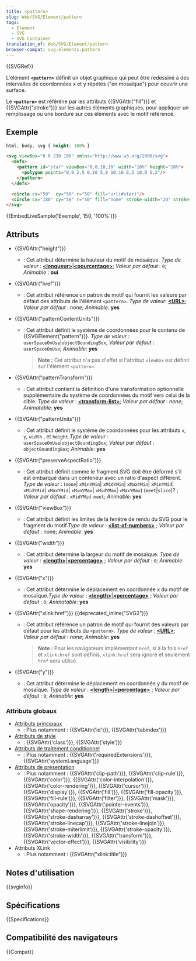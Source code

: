 ```yaml
---
title: <pattern>
slug: Web/SVG/Element/pattern
tags:
  - Element
  - SVG
  - SVG Container
translation_of: Web/SVG/Element/pattern
browser-compat: svg.elements.pattern
---
```

{{SVGRef}}

L'élément **`<pattern>`** définit un objet graphique qui peut être redessiné à des intervalles de coordonnées x et y répétés ("en mosaïque") pour couvrir une surface.

Le **`<pattern>`** est référéne par les attributs {{SVGAttr("fill")}} et {{SVGAttr("stroke")}} sur les autres éléments graphiques, pour appliquer un remplissage ou une bordure sur ces éléments avec le motif référencé.

## Exemple

```css hidden
html, body, svg { height: 100% }
```

```html
<svg viewBox="0 0 230 100" xmlns="http://www.w3.org/2000/svg">
  <defs>
    <pattern id="star" viewBox="0,0,10,10" width="10%" height="10%">
      <polygon points="0,0 2,5 0,10 5,8 10,10 8,5 10,0 5,2"/>
    </pattern>
  </defs>

  <circle cx="50"  cy="50" r="50" fill="url(#star)"/>
  <circle cx="180" cy="50" r="40" fill="none" stroke-width="20" stroke="url(#star)"/>
</svg>
```

{{EmbedLiveSample('Exemple', 150, '100%')}}

## Attributs

- {{SVGAttr("height")}}
  - : Cet attribut détermine la hauteur du motif de mosaïque.
    _Type de valeur_ : [**\<longueur>**](/fr/docs/Web/SVG/Content_type#Length)|[**\<pourcentage>**](/fr/docs/Web/SVG/Content_type#Percentage); _Valeur par défaut_ : `0`; _Animable_ : **oui**
- {{SVGAttr("href")}}
  - : Cet attribut référence un patron de motif qui fournit les valeurs par défaut des attributs de l'élément `<pattern>`.
    _Type de valeur_: [**\<URL>**](/fr/docs/Web/SVG/Content_type#URL); _Valeur par défaut_ : _none_; _Animable_: **yes**
- {{SVGAttr("patternContentUnits")}}

  - : Cet attribut définit le système de coordonnées pour le contenu de {{SVGElement("pattern")}}. _Type de valeur_ : `userSpaceOnUse`|`objectBoundingBox`; _Valeur par défaut_ : `userSpaceOnUse`; _Animable_: **yes**

    > **Note :** Cet attribut n'a pas d'effet si l'attribut `viewBox` est définit sur l'élément `<pattern>`.

- {{SVGAttr("patternTransform")}}
  - : Cet attribut contient la définition d'une transformation optionnelle supplémentaire du système de coordonnées du motif vers celui de la cible. _Type de valeur_ : **[\<transform-list>](/fr/docs/Web/SVG/Content_type#Transform-list)**; _Valeur par défaut_ : _none_; _Animatable_: **yes**
- {{SVGAttr("patternUnits")}}
  - : Cet attribut définit le système de coordonnées pour les attributs `x`, `y`, `width` , et `height`._Type de valeur_ : `userSpaceOnUse`|`objectBoundingBox`; _Valeur par défaut_ : `objectBoundingBox`; _Animable_: **yes**
- {{SVGAttr("preserveAspectRatio")}}
  - : Cet attribut définit comme le fragment SVG doit être déformé s'il est embarqué dans un conteneur avec un ratio d'aspect différent.
    _Type de valeur_ : (`none`| `xMinYMin`| `xMidYMin`| `xMaxYMin`| `xMinYMid`| `xMidYMid`| `xMaxYMid`| `xMinYMax`| `xMidYMax`| `xMaxYMax`) (`meet`|`slice`)? ; _Valeur par défaut_ : `xMidYMid meet`; _Animable_: **yes**
- {{SVGAttr("viewBox")}}
  - : Cet attribut définit les limites de la fenêtre de rendu du SVG pour le fragment du motif._Type de valeur_ : **[\<list-of-numbers>](/fr/docs/Web/SVG/Content_type#List-of-Ts)** ; _Valeur par défaut_ : none; _Animable_: **yes**
- {{SVGAttr("width")}}
  - : Cet attribut détermine la largeur du motif de mosaïque.
    _Type de valeur_ : [**\<length>**](/fr/docs/Web/SVG/Content_type#Length)|[**\<percentage>**](/fr/docs/Web/SVG/Content_type#Percentage) ; _Valeur par défaut_ : `0`; _Animable_: **yes**
- {{SVGAttr("x")}}
  - : Cet attribut détermine le déplacement en coordonnée x du motif de mosaïque._Type de valeur_ : [**\<length>**](/fr/docs/Web/SVG/Content_type#Length)|[**\<percentage>**](/fr/docs/Web/SVG/Content_type#Percentage) ; _Valeur par défaut_ : `0`; _Animatable_: **yes**
- {{SVGAttr("xlink:href")}} {{deprecated_inline("SVG2")}}

  - : Cet attribut référence un patron de motif qui fournit des valeurs par défaut pour les attributs du `<pattern>`.
    _Type de valeur_ : [**\<URL>**](/fr/docs/Web/SVG/Content_type#URL); _Valeur par défaut_ : _none_; _Animable_: **yes**

    > **Note :** Pour les navigateurs implémentant `href`, si à la fois `href` et `xlink:href` sont définis, `xlink:href` sera ignoré et seulement `href` sera utilisé.

- {{SVGAttr("y")}}
  - : Cet attribut détermine le déplacement en coordonnée y du motif de mosaïque. _Type de valeur_ : [**\<length>**](/fr/docs/Web/SVG/Content_type#Length)|[**\<percentage>**](/fr/docs/Web/SVG/Content_type#Percentage) ; _Valeur par défaut_ : `0`; _Animable_: **yes**

### Attributs globaux

- [Attributs principaux](/fr/docs/Web/SVG/Attribute/Core)
  - : Plus notamment : {{SVGAttr('id')}}, {{SVGAttr('tabindex')}}
- [Attributs de style](/fr/docs/Web/SVG/Attribute/Styling)
  - : {{SVGAttr('class')}}, {{SVGAttr('style')}}
- [Attributs de traitement conditionnel](/fr/docs/Web/SVG/Attribute/Conditional_Processing)
  - : Plus notamment : {{SVGAttr('requiredExtensions')}}, {{SVGAttr('systemLanguage')}}
- [Attributs de présentation](/fr/docs/Web/SVG/Attribute/Presentation)
  - : Plus notamment : {{SVGAttr('clip-path')}}, {{SVGAttr('clip-rule')}}, {{SVGAttr('color')}}, {{SVGAttr('color-interpolation')}}, {{SVGAttr('color-rendering')}}, {{SVGAttr('cursor')}}, {{SVGAttr('display')}}, {{SVGAttr('fill')}}, {{SVGAttr('fill-opacity')}}, {{SVGAttr('fill-rule')}}, {{SVGAttr('filter')}}, {{SVGAttr('mask')}}, {{SVGAttr('opacity')}}, {{SVGAttr('pointer-events')}}, {{SVGAttr('shape-rendering')}}, {{SVGAttr('stroke')}}, {{SVGAttr('stroke-dasharray')}}, {{SVGAttr('stroke-dashoffset')}}, {{SVGAttr('stroke-linecap')}}, {{SVGAttr('stroke-linejoin')}}, {{SVGAttr('stroke-miterlimit')}}, {{SVGAttr('stroke-opacity')}}, {{SVGAttr('stroke-width')}}, {{SVGAttr("transform")}}, {{SVGAttr('vector-effect')}}, {{SVGAttr('visibility')}}
- Attributs XLink
  - : Plus notamment : {{SVGAttr("xlink:title")}}

## Notes d'utilisation

{{svginfo}}

## Spécifications

{{Specifications}}

## Compatibilité des navigateurs

{{Compat}}
